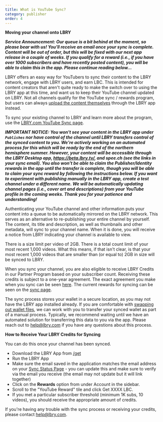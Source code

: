```yaml
---
title: What is YouTube Sync?
category: publisher
order: 4
---
```


**Moving your channel onto LBRY**


***Service Announcement: Our queue is a bit behind at the moment, so please bear with us! You'll receive an email once your sync is complete. Content will be out of order, but this will be fixed with our next app release in a couple of weeks. If you qualify for a reward (i.e., if you have over 1000 subscribers and have recently posted content), you will be able to claim this in the app. Please continue reading below...***


LBRY offers an easy way for YouTubers to sync their content to the LBRY network, engage with LBRY users, and earn LBC. This is intended for content creators that aren't quite ready to make the switch over to using the LBRY app at this time, and want us to keep their YouTube channel updated on LBRY. Not all channels qualify for the YouTube sync / rewards program, but users can always [upload the content themselves](https://lbry.com/faq/how-to-publish) through the LBRY app instead. 

To sync your existing channel to LBRY and learn more about the program, use the [LBRY.com YouTube Sync page](/youtube).

***IMPORTANT NOTICE: You won't see your content in the LBRY app under `Publishes` nor have control of the channel until LBRY transfers control of the synced content to you. We're actively working on an automated process for this which will be ready by the end of the northern hemisphere summer. However, your content will be accessible through the LBRY Desktop app, https://beta.lbry.tv/, and spee.ch (see the links in your sync email). You also won't be able to claim the Publisher/Identity rewards in the app until the transfer is complete, though you will be able to claim your sync reward by following the instructions below. If you want to experiment with publishing manually in the LBRY app, create a test channel under a different name. We will be automatically updating channel pages (i.e., cover art and descriptions) from your YouTube profile in the coming weeks. Thank you for your patience and understanding!***

Authenticating your YouTube channel and other information puts your content into a queue to be automatically mirrored on the LBRY network. This serves as an alternative to re-publishing your entire channel by yourself. The content, its title and description, as well as thumbnails and other metadata, will sync to your channel name. When it is done, you will receive a notice from LBRY indicating your channel is available to view.

There is a size limit per video of 2GB. There is a total count limit of your most recent 1,000 videos. What this means, if that isn't clear, is that your most recent 1,000 videos that are smaller than (or equal to) 2GB in size will be synced to LBRY.

When you sync your channel, you are also eligible to receive LBRY Credits in our Partner Program based on your subscriber count. Receiving these credits is subject to a one-year agreement. The exact agreement you make when you sync can be seen [here](/faq/youtube-terms). The current rewards for syncing can be seen on the [sync page](/youtube).

The sync process stores your wallet in a secure location, as you may not have the LBRY app installed already. If you are comfortable with [swapping out wallet files](/faq/how-to-backup-wallet), we can work with you to transfer your synced wallet as part of a manual process. Typically, we recommend waiting until we have an automated solution for transferring this data to you via the app. Please reach out to [help@lbry.com](mailto:help@lbry.com) if you have any questions about this process.

**How to Receive Your LBRY Credits for Syncing**

You can do this once your channel has been synced.

- Download the LBRY App from [/get](https://lbry.com/get)
- Run the LBRY App
- Make sure the email saved in the application matches the email address on your [Sync Status Page](/youtube/status) - you can update this and make sure to verify via the email you receive (the email may not update but it will link together)
- Click on the **Rewards** option from under Account in the sidebar. 
- Scroll to the "YouTube Reward" tile and click Get XXXX LBC.
- If you met a particular subscriber threshold (minimum 1K subs, 10 videos), you should receive the appropriate amount of credits.

If you're having any trouble with the sync process or receiving your credits, please contact [help@lbry.com](mailto:help@lbry.com).
